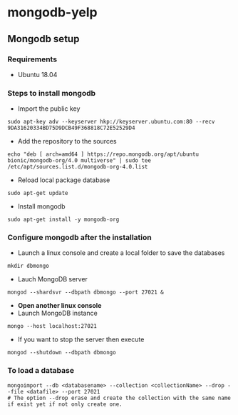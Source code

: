 # mongodb-yelp

## Mongodb setup

### Requirements
- Ubuntu 18.04

### Steps to install mongodb
- Import the public key
```
sudo apt-key adv --keyserver hkp://keyserver.ubuntu.com:80 --recv 9DA31620334BD75D9DCB49F368818C72E52529D4
```
- Add the repository to the sources
```
echo "deb [ arch=amd64 ] https://repo.mongodb.org/apt/ubuntu bionic/mongodb-org/4.0 multiverse" | sudo tee /etc/apt/sources.list.d/mongodb-org-4.0.list
```
- Reload local package database
```
sudo apt-get update
```
- Install mongodb
```
sudo apt-get install -y mongodb-org
```

### Configure mongodb after the installation
- Launch a linux console and create a local folder to save the databases
```
mkdir dbmongo
```
- Lauch MongoDB server
```
mongod --shardsvr --dbpath dbmongo --port 27021 &
```
- **Open another linux console**
- Launch MongoDB instance
```
mongo --host localhost:27021
```
- If you want to stop the server then execute
```
mongod --shutdown --dbpath dbmongo
```

### To load a database
```
mongoimport --db <databasename> --collection <collectionName> --drop --file <datafile> --port 27021
# The option --drop erase and create the collection with the same name if exist yet if not only create one.
```
